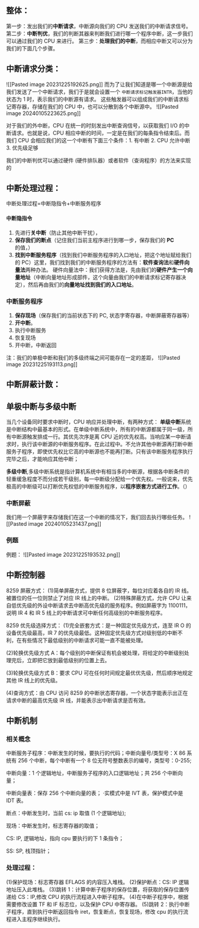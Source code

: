 ## 整体：
第一步：发出我们的**中断请求**，中断源向我们的 CPU 发送我们的中断请求信号。
第二步：**中断判优**，我们的判断其器来判断我们进行哪一个程序中断，这一步我们可以通过我们的 CPU 来进行。
第三步：**处理我们的中断**，而相应中断又可以分为我们的下面几个步骤。

## 中断请求分类：
![[Pasted image 20231225192625.png]]
而为了让我们知道是哪一个中断源是给我们发送了一个中断请求，我们于是就会设置一个 `中断请求标记触发器INTR`，当他的状态为 1 时，表示我们的中断源有请求。
这些触发器可以组成我们的中断请求标记寄存器，存储在我们的 CPU 中，也可以分散到各个中断源中。
![[Pasted image 20240105223625.png]]

对于我们的外中断，CPU 在统一的时刻发出中断查询信号，以获取我们 I/O 的中断请求。也就是说，CPU 相应中断的时间，一定是在我们的每条指令结束后。而我们 CPU 会相应我们的这一个中断有下面三个条件：1. 有中断 2. CPU 允许中断 3. 优先级足够 

我们的中断判优可以通过硬件 (硬件排队器）或者软件（查询程序）的方法来实现的
## 中断处理过程：
中断处理过程=中断隐指令+中断服务程序
#### 中断隐指令
1. 先进行**关中断**（防止其他中断干扰），
2. **保存我们的断点**（记住我们当前主程序进行到哪一步，保存我们的 **PC** 的值，）
3. **找到中断服务程序**（找到我们中断服务程序的入口地址，把这个地址赋给我们的 PC）这里，我们找到我们的中断服务程序的方法有：**软件查询法**和**硬件向量法**两种办法。
硬件向量法中：我们获得方法是，先由我们的**硬件产生一个向量地址**（中断向量地址形成部件，这个向量由我们的中断请求标记寄存器决定），然后再由我们的**向量地址找到我们的入口地址**。

### 中断服务程序
1. **保存现场**（保存我们的当前状态下的 PC, 状态字寄存器，中断屏蔽寄存器等）
2. **开中断**。
3. 执行中断服务
4. 恢复现场
5. 开中断，中断返回

注：我们的单极中断和我们的多级终端之间可能存在一定的差距，
![[Pasted image 20231225193113.png]]
## 中断屏蔽计数：

## 单极中断与多级中断
当几个设备同时要求中断时，CPU 响应并处理中断，有两种方式：
**单级中断**系统是中断结构中最基本的形式。在单级中断系统中，所有的中断源都属于同一级，所有中断源触发排成一行。其优先次序是离 CPU 近的优先权高。当响应某一中断请求时，执行该中断源的中断服务程序。在此过程中。不允许其他中断源再打断中断服务子程序，即使优先权比它高的中断源也不能再打断。只有该中断服务程序执行完毕之后，才能响应其他中断；

**多级中断**,多级中断系统是指计算机系统中有相当多的中断源，根据各中断条件的轻重缓急程度不而分成若干级别，每一中断级分配给一个优先权。一般说来，优先极高的中断级可以打断优先权低的中断服务程序，以**程序嵌套方式进行工作**。（）

### 中断屏蔽
我们用一个屏蔽字来存储我们在这一个中断的情况下，我们回去执行哪些任务。
![[Pasted image 20240105231437.png]]

### 例题

例题：
![[Pasted image 20231225193532.png]]

## 中断控制器
8259 屏蔽方式：
(1)简单屏蔽方式，提供 8 位屏蔽字，每位对应着各自的 IR 线。被置位的任一位则禁止了对应 IR 线上的中断。
(2)特殊屏蔽方式，允许 CPU 让来自低优先级的外设中断请求去中断高优先级的服务程序。例如屏蔽字为 1100111，说明 IR 4 和 IR 5 线上的中断请求可中断任何高级别的中断服务程序。

8259 优先级选择方式：
(1)完全嵌套方式：是一种固定优先级方式，连至 IR O 的设备优先级最高，IR 7 的优先级最低。这种固定优先级方式对级别低的中断不利，在有些情况下最低级别的中断请求可能一直不能被处理。

(2)轮换优先级方式 A：每个级别的中断保证有机会被处理，将给定的中断级别处理完后，立即把它放到最低级别的位置上去。

(3)轮换优先级方式 B：要求 CPU 可在任何时间规定最优优先级，然后顺序地规定其他 IR 线上的优先级。

(4)查询方式：由 CPU 访问 8259 的中断状态寄存器，一个状态字能表示出正在请求中断的最高优先级 IR 线，并能表示出中断请求是否有效。

## 中断机制
### 相关概念
中断服务子程序：中断发生的时候，要执行的代码；中断向量号/类型号：X 86 系统有 256 个中断，每个中断有一个 8 位无符号整数表示的编号，类型号：0-255;

中断向量：1 个逻辑地址，中断服务子程序的入口逻辑地址；共 256 个中断向量；

中断向量表：保存 256 个中断向量的表； ·实模式中是 IVT 表，保护模式中是 IDT 表。

断点：中断发生时，当前 cs: ip 取值 (1 个逻辑地址);

现场：中断发生时，标志寄存器的取值；

CS: IP, 逻辑地址，指向 cpu 要执行的下 1 条指令；

SS: SP, 栈顶指针；

### 处理过程：
(1)保护现场：标志寄存器 EFLAGS 的内容压入堆栈。
(2)保护断点：CS: IP 逻辑地址压入此堆栈。
(3)跳转 1：计算中断子程序的保存位置，将获取的保存位置传递给 CS：IP,修改 CPU 的执行流程进入中断子程序。
(4)在中断子程序中，根据需要修改设置 TF 和 IF 标志位，以及保护 CPU 中寄存器。
(5)跳转 2：执行中断子程序，直到执行中断返回指令 iret，恢复断点，恢复现场，修改 cpu 的执行流程进入主程序继续执行。
